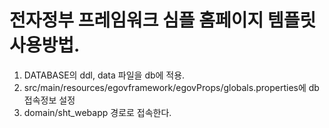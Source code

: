 # 전자정부 프레임워크 심플 홈페이지 템플릿 사용방법.
1. DATABASE의 ddl, data 파일을 db에 적용.
2. src/main/resources/egovframework/egovProps/globals.properties에 db 접속정보 설정
3. domain/sht_webapp 경로로 접속한다.
